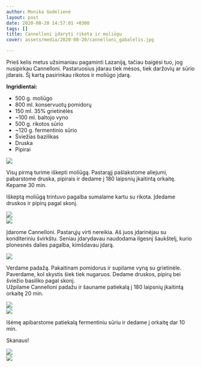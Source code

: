 ```yaml
---
author: Monika Godelienė
layout: post
date: 2020-08-20 14:57:01 +0300
tags: []
title: Cannelloni įdaryti rikota ir moliūgu
cover: assets/media/2020-08-20/cannelloni_gabalelis.jpg

---
```

Prieš kelis metus užsimaniau pagaminti Lazaniją, tačiau baigėsi tuo, jog nusipirkau Cannelloni. Pastaruosius įdarau tiek mėsos, tiek daržovių ar sūrio įdarais. Šį kartą pasirinkau rikotos ir moliūgo įdarą.

**Ingridientai:**

* 500 g. moliūgo
* 800 ml. konservuotų pomidorų
* 150 ml. 35% grietinėlės
* \~100 ml. baltojo vyno
* 500 g. rikotos sūrio
* \~120 g. fermentinio sūrio
* Šviežias bazilikas
* Druska
* Pipirai

![](assets/media/2020-08-20/cannelloni_ingridientai.jpg)  
  
Visų pirmą turime iškepti moliūgą. Pastarąjį pašlakstome aliejumi, pabarstome druska, pipirais ir dedame į 180 laipsnių įkaitintą orkaitę. Kepame 30 min.

Iškeptą moliūgą trintuvo pagalba sumalame kartu su rikota. Įdedame druskos ir pipirų pagal skonį.  
  
![](assets/media/2020-08-20/cannelloni_rikota_moliugas.jpg)  
![](assets/media/2020-08-20/cannelloni_sumalta.jpg)

Įdarome Cannelloni. Pastarųjų virti nereikia. Aš juos įdarinėjau su konditeriniu švirkštu. Seniau įdarydavau naudodama ilgesnį šaukštelį, kurio plonesnės dalies pagalba, kimšdavau įdarą.  
  
![](assets/media/2020-08-20/cannelonni_prikimsti.jpg)

Verdame padažą. Pakaitinam pomidorus ir supilame vyną su grietinėle. Paverdame, kol skystis šiek tiek nugaruos. Dedame druskos, pipirų bei šviežio basiliko pagal skonį.  
Užpilame Cannelloni padažu ir šauname patiekalą į 180 laipsnių įkaitintą orkaitę 20 min.  
  
![](assets/media/2020-08-20/cannelloni_padazas.jpg)  
![](assets/media/2020-08-20/cannelloni_padazas2.jpg)

Išėmę apibarstome patiekalą fermentiniu sūriu ir dedame į orkaitę dar 10 min.

Skanaus!  
  
![](assets/media/2020-08-20/canneloni_paruosta2.jpg)  
![](assets/media/2020-08-20/cannelloni_gabalelis.jpg)